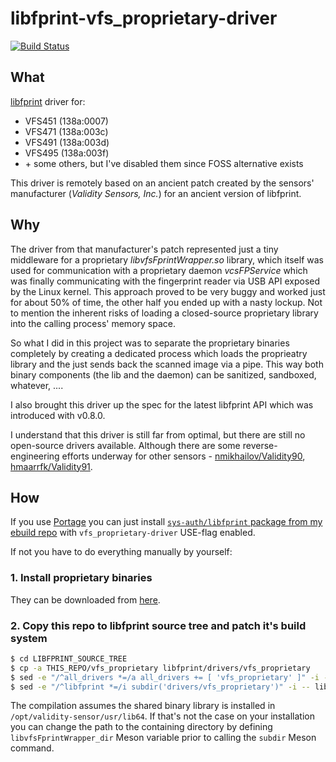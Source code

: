 # libfprint-vfs_proprietary-driver

[![Build Status](https://travis-ci.com/rindeal/libfprint-vfs_proprietary-driver.svg?branch=master)](https://travis-ci.com/rindeal/libfprint-vfs_proprietary-driver)


## What

[libfprint](https://www.freedesktop.org/wiki/Software/fprint/libfprint/) driver for:

  - VFS451 (138a:0007)
  - VFS471 (138a:003c)
  - VFS491 (138a:003d)
  - VFS495 (138a:003f)
  - \+ some others, but I've disabled them since FOSS alternative exists

This driver is remotely based on an ancient patch created by the sensors' manufacturer (_Validity Sensors, Inc._) for an ancient version of libfprint.


## Why

The driver from that manufacturer's patch represented just a tiny middleware for a proprietary _libvfsFprintWrapper.so_ library,
which itself was used for communication with a proprietary daemon _vcsFPService_ which was finally communicating with the fingerprint reader via USB API exposed by the Linux kernel.
This approach proved to be very buggy and worked just for about 50% of time, the other half you ended up with a nasty lockup.
Not to mention the inherent risks of loading a closed-source proprietary library into the calling process' memory space.

So what I did in this project was to separate the proprietary binaries completely by creating a dedicated process
which loads the proprieatry library and the just sends back the scanned image via a pipe.
This way both binary components (the lib and the daemon) can be sanitized, sandboxed, whatever, ....

I also brought this driver up the spec for the latest libfprint API which was introduced with v0.8.0.

I understand that this driver is still far from optimal, but there are still no open-source drivers available.
Although there are some reverse-engineering efforts underway for other sensors - [nmikhailov/Validity90](https://github.com/nmikhailov/Validity90), [hmaarrfk/Validity91](https://github.com/hmaarrfk/Validity91).


## How

If you use [Portage](https://wiki.gentoo.org/wiki/Portage) you can just install [`sys-auth/libfprint` package from my ebuild repo](https://github.com/rindeal/rindeal-ebuild-repo/tree/master/sys-auth/libfprint)
with `vfs_proprietary-driver` USE-flag enabled.

If not you have to do everything manually by yourself:

### 1. Install proprietary binaries

They can be downloaded from [here](https://ftp.hp.com/pub/softpaq/sp84501-85000/sp84530.tar).

### 2. Copy this repo to libfprint source tree and patch it's build system

```sh
$ cd LIBFPRINT_SOURCE_TREE
$ cp -a THIS_REPO/vfs_proprietary libfprint/drivers/vfs_proprietary
$ sed -e "/^all_drivers *=/a all_drivers += [ 'vfs_proprietary' ]" -i -- meson.build
$ sed -e "/^libfprint *=/i subdir('drivers/vfs_proprietary')" -i -- libfprint/meson.build
```

The compilation assumes the shared binary library is installed in `/opt/validity-sensor/usr/lib64`.
If that's not the case on your installation you can change the path to the containing directory
by defining `libvfsFprintWrapper_dir` Meson variable prior to calling the `subdir` Meson command.
